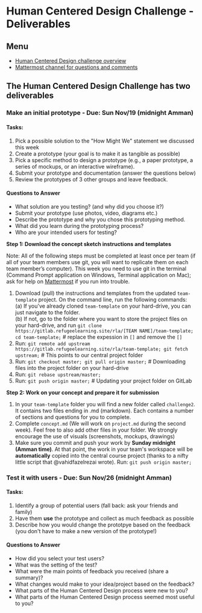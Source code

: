 # Human Centered Design Challenge - Deliverables  

## Menu

* [Human Centered Design challenge overview](https://gitlab.refugeelearning.site/rla/course-central/blob/master/challenge2/README.md)
* [Mattermost channel for questions and comments](https://mattermost.refugeelearning.site/rla/channels/challenge-2-hcd) 

## The Human Centered Design Challenge has **two deliverables** 

### Make an initial prototype - Due: Sun Nov/19 (midnight Amman)

#### Tasks: 
1. Pick a possible solution to the "How Might We" statement we discussed this week
2. Create a prototype (your goal is to make it as tangible as possible)
3. Pick a specific method to design a prototype (e.g., a paper prototype, a series of mockups, or an interactive wireframe). 
4. Submit your prototype and documentation (answer the questions below)
5. Review the prototypes of 3 other groups and leave feedback. 

#### Questions to Answer 
* What solution are you testing? (and why did you choose it?)
* Submit your prototype (use photos, video, diagrams etc.)
* Describe the prototype and why you chose this prototyping method. 
* What did you learn during the prototyping process?
* Who are your intended users for testing? 

**Step 1: Download the concept sketch instructions and templates**

Note: All of the following steps must be completed at least once per team (if all of your team members use git, you will want to replicate them on each team member’s computer). This week you need to use git in the terminal (Command Prompt application on Windows, Terminal application on Mac); ask for help on [Mattermost](https://mattermost.refugeelearning.site/rla/channels/help) if you run into trouble.

1. Download (pull) the instructions and templates from the updated `team-template` project. On the command line, run the following commands:  
  (a) If you've already cloned `team-template` on your hard-drive, you can just navigate to the folder.  
  (b) If not, go to the folder where you want to store the project files on your hard-drive, and run `git clone https://gitlab.refugeelearning.site/rla/[TEAM NAME]/team-template; cd team-template;` # replace the expession in `[]` and remove the `[]`
2. Run: `git remote add upstream https://gitlab.refugeelearning.site/rla/team-template; git fetch upstream;` # This points to our central project folder
3. Run: `git checkout master; git pull origin master;` # Downloading files into the project folder on your hard-drive
4. Run: `git rebase upstream/master;` 
5. Run: `git push origin master;` # Updating your project folder on GitLab

**Step 2: Work on your concept and prepare it for submission**

1. In your `team-template` folder you will find a new folder called `challenge2`. It contains two files ending in .md (markdown). Each contains a number of sections and questions for you to complete. 
2. Complete `concept.md` (We will work on `project.md` during the second week). Feel free to also add other files in your folder. We strongly encourage the use of visuals (screenshots, mockups, drawings)
3. Make sure you commit and push your work by **Sunday midnight (Amman time)**. At that point, the work in your team's workspace will be **automatically** copied into the central course project (thanks to a nifty little script that @vahidfazelrezai wrote). Run: `git push origin master;` 


### Test it with users - Due: Sun Nov/26 (midnight Amman)

#### Tasks: 
1. Identify a group of potential users (fall back: ask your friends and family)
2. Have them **use** the prototype and collect as much feedback as possible
3. Describe how you would change the prototpye based on the feedback (you don't have to make a new version of the prototype!)

#### Questions to Answer
* How did you select your test users? 
* What was the setting of the test? 
* What were the main points of feedback you received (share a summary)? 
* What changes would make to your idea/project based on the feedback?
* What parts of the Human Centered Design process were new to you?
* What parts of the Human Centered Design process seemed most useful to you? 

